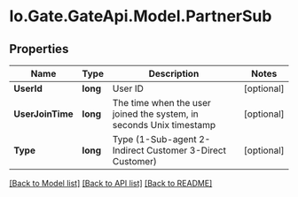 
# Io.Gate.GateApi.Model.PartnerSub

## Properties

Name | Type | Description | Notes
------------ | ------------- | ------------- | -------------
**UserId** | **long** | User ID | [optional] 
**UserJoinTime** | **long** | The time when the user joined the system, in seconds Unix timestamp | [optional] 
**Type** | **long** | Type (1-Sub-agent 2-Indirect Customer 3-Direct Customer) | [optional] 

[[Back to Model list]](../README.md#documentation-for-models)
[[Back to API list]](../README.md#documentation-for-api-endpoints)
[[Back to README]](../README.md)
